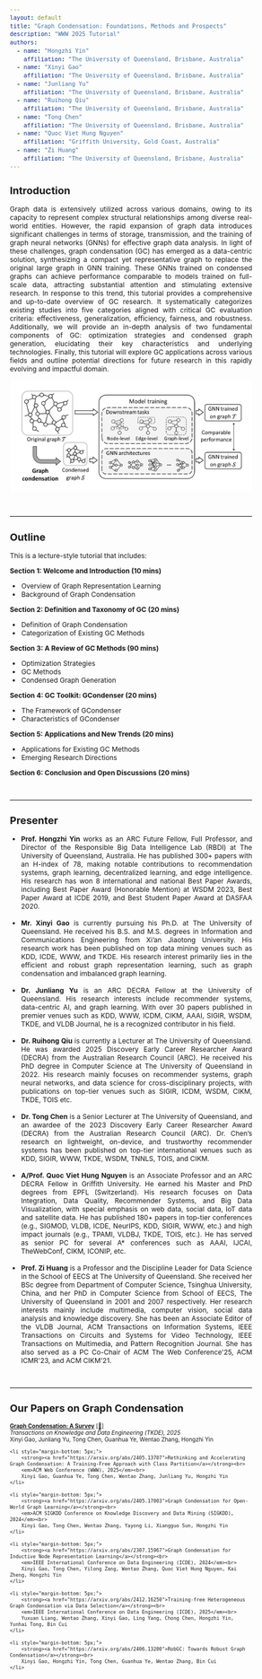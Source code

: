 ```yaml
---
layout: default
title: "Graph Condensation: Foundations, Methods and Prospects"
description: "WWW 2025 Tutorial"
authors:
  - name: "Hongzhi Yin"
    affiliation: "The University of Queensland, Brisbane, Australia"
  - name: "Xinyi Gao"
    affiliation: "The University of Queensland, Brisbane, Australia"
  - name: "Junliang Yu"
    affiliation: "The University of Queensland, Brisbane, Australia"
  - name: "Ruihong Qiu"
    affiliation: "The University of Queensland, Brisbane, Australia"
  - name: "Tong Chen"
    affiliation: "The University of Queensland, Brisbane, Australia"
  - name: "Quoc Viet Hung Nguyen"
    affiliation: "Griffith University, Gold Coast, Australia"
  - name: "Zi Huang"
    affiliation: "The University of Queensland, Brisbane, Australia"
---
```




<style>
  body {
    font-size: 12px; /* 根据需要调整字体大小 */
  }
</style>

## Introduction

<div style="text-align: justify;">
Graph data is extensively utilized across various domains, owing to its capacity to represent complex structural relationships among diverse real-world entities. However, the rapid expansion of graph data introduces significant challenges in terms of storage, transmission, and the training of graph neural networks (GNNs) for effective graph data analysis. In light of these challenges, graph condensation (GC) has emerged as a data-centric solution, synthesizing a compact yet representative graph to replace the original large graph in GNN training. These GNNs trained on condensed graphs can achieve performance comparable to models trained on full-scale data, attracting substantial attention and stimulating extensive research.
In response to this trend, this tutorial provides a comprehensive and up-to-date overview of GC research. It systematically categorizes existing studies into five categories aligned with critical GC evaluation criteria: effectiveness, generalization, efficiency, fairness, and robustness. Additionally, we will provide an in-depth analysis of two fundamental components of GC: optimization strategies and condensed graph generation, elucidating their key characteristics and underlying technologies. Finally, this tutorial will explore GC applications across various fields and outline potential directions for future research in this rapidly evolving and impactful domain.
</div>


<p align="center">
<img src="main.jpg" alt="GC" width="750">
</p>

<hr style="border-top: 1px solid #eee; margin: 40px 0 20px 0;">


## Outline

This is a lecture-style tutorial that includes:

**Section 1: Welcome and Introduction (10 mins)**
  - Overview of Graph Representation Learning
  - Background of Graph Condensation

**Section 2: Definition and Taxonomy of GC (20 mins)**
  - Definition of Graph Condensation
  - Categorization of Existing GC Methods

**Section 3: A Review of GC Methods (90 mins)**
  - Optimization Strategies
  - GC Methods
  - Condensed Graph Generation
    
**Section 4: GC Toolkit: GCondenser (20 mins)**
  - The Framework of GCondenser
  - Characteristics of GCondenser

**Section 5: Applications and New Trends (20 mins)**
  - Applications for Existing GC Methods
  - Emerging Research Directions
    
**Section 6: Conclusion and Open Discussions (20 mins)**


<hr style="border-top: 1px solid #eee; margin: 40px 0 20px 0;">


## Presenter

<div style="text-align: justify;">
<ul style="list-style-type: disc; padding-left: 20px;">

<li><strong>Prof. Hongzhi Yin</strong> works as an ARC Future Fellow, Full Professor, and Director of the Responsible Big Data Intelligence Lab (RBDI) at The University of Queensland, Australia. He has published 300+ papers with an H-index of 78, making notable contributions to recommendation systems, graph learning, decentralized learning, and edge intelligence. His research has won 8 international and national Best Paper Awards, including Best Paper Award (Honorable Mention) at WSDM 2023, Best Paper Award at ICDE 2019, and Best Student Paper Award at DASFAA 2020.</li>

<br>
<li><strong>Mr. Xinyi Gao</strong> is currently pursuing his Ph.D. at The University of Queensland. He received his B.S. and M.S. degrees in Information and Communications Engineering from Xi’an Jiaotong University. His research work has been published on top data mining venues such as KDD, ICDE, WWW, and TKDE. His research interest primarily lies in the efficient and robust graph representation learning, such as graph condensation and imbalanced graph learning.</li>
<br>
<li><strong>Dr. Junliang Yu</strong> is an ARC DECRA Fellow at the University of Queensland. His research interests include recommender systems, data-centric AI, and graph learning. With over 30 papers published in premier venues such as KDD, WWW, ICDM, CIKM, AAAI, SIGIR, WSDM, TKDE, and VLDB Journal, he is a recognized contributor in his field.</li>

<br>
<li><strong>Dr. Ruihong Qiu</strong> is currently a Lecturer at The University of Queensland. He was awarded 2025 Discovery Early Career Researcher Award (DECRA) from the Australian Research Council (ARC). He received his PhD degree in Computer Science at The University of Queensland in 2022. His research mainly focuses on recommender systems, graph neural networks, and data science for cross-disciplinary projects, with publications on top-tier venues such as SIGIR, ICDM, WSDM, CIKM, TKDE, TOIS etc.</li>

<br>
<li><strong>Dr. Tong Chen</strong> is a Senior Lecturer at The University of Queensland, and an awardee of the 2023 Discovery Early Career Researcher Award (DECRA) from the Australian Research Council (ARC). Dr. Chen’s research on lightweight, on-device, and trustworthy recommender systems has been published on top-tier international venues such as KDD, SIGIR, WWW, TKDE, WSDM, TNNLS, TOIS, and CIKM. </li>

<br>
<li><strong>A/Prof. Quoc Viet Hung Nguyen</strong> is an Associate Professor and an ARC DECRA Fellow in Griffith University. He earned his Master and PhD degrees from EPFL (Switzerland). His research focuses on Data Integration, Data Quality, Recommender Systems, and Big Data Visualization, with special emphasis on web data, social data, IoT data and satellite data. He has published 180+ papers in top-tier conferences (e.g., SIGMOD, VLDB, ICDE, NeurIPS, KDD, SIGIR, WWW, etc.) and high impact journals (e.g., TPAMI, VLDBJ, TKDE, TOIS, etc.). He has served as senior PC for several A* conferences such as AAAI, IJCAI, TheWebConf, CIKM, ICONIP, etc.</li>

<br>
<li><strong>Prof. Zi Huang</strong> is a Professor and the Discipline Leader for Data Science in the School of EECS at The University of Queensland. She received her BSc degree from Department of Computer Science, Tsinghua University, China, and her PhD in Computer Science from School of EECS, The University of Queensland in 2001 and 2007 respectively. Her research interests mainly include multimedia, computer vision, social data analysis and knowledge discovery. She has been an Associate Editor of the VLDB Journal, ACM Transactions on Information Systems, IEEE Transactions on Circuits and Systems for Video Technology, IEEE Transactions on Multimedia, and Pattern Recognition Journal. She has also served as a PC Co-Chair of ACM The Web Conference'25, ACM ICMR'23, and ACM CIKM'21.</li>

</ul>
</div>

<hr style="border-top: 1px solid #eee; margin: 40px 0 20px 0;">

## Our Papers on Graph Condensation

<ul style="list-style: none; padding-left: 0; font-size: smaller;">
    <li style="margin-bottom: 5px;">
        <strong><a href="https://arxiv.org/abs/2401.11720v2">Graph Condensation: A Survey</a></strong> 
        <a href="https://github.com/XYGaoG/Graph-Condensation-Papers">[📖]</a><br>
        <em>Transactions on Knowledge and Data Engineering (TKDE), 2025</em><br>
        Xinyi Gao, Junliang Yu, Tong Chen, Guanhua Ye, Wentao Zhang, Hongzhi Yin
    </li>

    <li style="margin-bottom: 5px;">
        <strong><a href="https://arxiv.org/abs/2405.13707">Rethinking and Accelerating Graph Condensation: A Training-Free Approach with Class Partition</a></strong><br>
        <em>ACM Web Conference (WWW), 2025</em><br>
        Xinyi Gao, Guanhua Ye, Tong Chen, Wentao Zhang, Junliang Yu, Hongzhi Yin
    </li>

    <li style="margin-bottom: 5px;">
        <strong><a href="https://arxiv.org/abs/2405.17003">Graph Condensation for Open-World Graph Learning</a></strong><br>
        <em>ACM SIGKDD Conference on Knowledge Discovery and Data Mining (SIGKDD), 2024</em><br>
        Xinyi Gao, Tong Chen, Wentao Zhang, Yayong Li, Xiangguo Sun, Hongzhi Yin
    </li>

    <li style="margin-bottom: 5px;">
        <strong><a href="https://arxiv.org/abs/2307.15967">Graph Condensation for Inductive Node Representation Learning</a></strong><br>
        <em>IEEE International Conference on Data Engineering (ICDE), 2024</em><br>
        Xinyi Gao, Tong Chen, Yilong Zang, Wentao Zhang, Quoc Viet Hung Nguyen, Kai Zheng, Hongzhi Yin
    </li>

    <li style="margin-bottom: 5px;">
        <strong><a href="https://arxiv.org/abs/2412.16250">Training-free Heterogeneous Graph Condensation via Data Selection</a></strong><br>
        <em>IEEE International Conference on Data Engineering (ICDE), 2025</em><br>
        Yuxuan Liang, Wentao Zhang, Xinyi Gao, Ling Yang, Chong Chen, Hongzhi Yin, Yunhai Tong, Bin Cui
    </li>

    <li style="margin-bottom: 5px;">
        <strong><a href="https://arxiv.org/abs/2406.13200">RobGC: Towards Robust Graph Condensation</a></strong><br>
        Xinyi Gao, Hongzhi Yin, Tong Chen, Guanhua Ye, Wentao Zhang, Bin Cui
    </li>
</ul>

